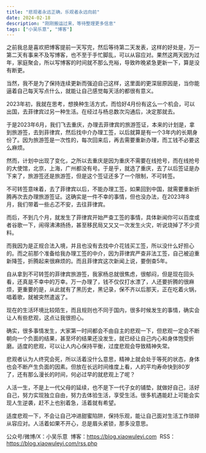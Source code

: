 ```yaml
---
title: "悲观者永远正确，乐观者永远向前"
date: 2024-02-18
description: "刚刚搬运过来，等待整理更多信息"
tags: ["小吴乐意", "博客"]
---
```


之前我总是喜欢把博客提前一天写完，然后等待第二天发表，这样的好处是，万一第二天有事来不及写博客，也不至于手忙脚乱，可以从容应对。果然这两天因为过年，家庭聚会，所以写博客的时间就不那么充裕，导致昨晚紧急更新一下，算是没有断更。

当然，我不是为了保持连续更新而强迫自己这样，这里面的更深层原因是，当你能逼着自己每天写点什么，就能让自己感觉每天活的都很有意义。

2023年初，我就在思考，想换种生活方式，而恰好4月份有这么一个机会，可以出国，去菲律宾过另一种生活。在经过与杨总数次沟通后，决定那就去。

于是2023年6月，我们飞去重庆，办理去菲律宾的旅游签证，本来的计划是，拿到旅游签，去到菲律宾，然后找中介办理工签，以后就算是有一个3年内的长期身份了。因为旅游签是一次性的，每次回来后，再去需要重新办理，而工钱不必要这么麻烦。

然而，计划中出现了变化，之所以去重庆是因为重庆不需要在线抢号，而在线抢号的大使馆，北京，上海，广州都没有号。于是乎，就选了重庆，去了以后签证是办下来了，旅游签还是旅游签，但是这个签证还多了一个限制，不可转签。

不可转签意味着，去了菲律宾以后，不能办理工签，如果回到中国，就需要重新折腾再次去办理旅游签证。这确实是一件不幸的事情，但也没办法，在2023年8月，我们带着一些忐忑不安，去往菲律宾。

而后，不到几个月，就发生了菲律宾开始严查工签的事情，具体新闻你可以百度或者谷歌一下，闹得沸沸扬扬，甚至移民局又又又一次发生火灾，听说烧掉了不少资料。

而我因为是正规合法入境，并且也没有去找中介花钱买工签，所以没什么好担心的。而之前那个准备给我办理工签的中介，因为菲律宾严查非法工签，自己被迫重新降签，折腾起来很麻烦的。而且菲律宾这次新闻上说，要倒查5年。

自从拿到不可转签的菲律宾旅游签，我家杨总就很焦虑，很郁闷，但是现在回头看，还真是不幸中的万幸。万一办理了，钱不仅仅打水漂了，人还要折腾的很麻烦，更重要的是，从此就有了黑历史，黑记录，保不齐以后那天，正在吃着火锅，唱着歌，就被突然遣返了。

现在的生活环境比较陌生，而且规则也不同于国内，很多时候发生的事情，确实会让人有些悲观，这点让我很担心。

确实，很多事情发生，大家第一时间都会不由自主的悲观一下，但悲观一定会不断朝向一个负面的结果，甚至坏的结果还没发生，就已经让自己内心和身体饱受折磨。适度的悲观，可以让人内心保持平衡，过度悲观会导致精神失常。

悲观者认为人终究会死，所以活着没什么意思，精神上就会处于等死的状态，身体也会不断产生负面的因素。但放在长远时间维度上看，人的平均寿命快到80岁了，还有那么漫长的时间，何必过早的就悲观上了呢？

人活一生，不是上一代父母的延续，也不是下一代子女的铺垫，就做好自己，活好自己，努力实现独立自由，努力去体验生活，享受生活。很多机遇能赶上可能会实现人生逆袭，赶不上也别着急，活着就有希望。

适度悲观一下，不会让自己冲进甜蜜陷阱，保持乐观，能让自己面对生活工作琐碎从容应对。人活着如果不开心，总是眉头紧锁，那多没意思。

公众号/微博/X：小吴乐意
 博客：https://blog.xiaowuleyi.com
 RSS：https://blog.xiaowuleyi.com/rss.php

